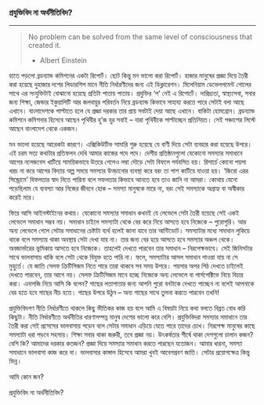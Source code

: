 ### প্রযুক্তিবিদ না অর্থনীতিবিদ?

---

> No problem can be solved from the same level of consciousness that created it.
>
> - Albert Einstein

হাতে পড়লো ব্রডব্যান্ড কমিশনের একটা রিপোর্ট। ছোট কিন্তু মন ভালো করা রিপোর্ট। হাজার মানুষের প্রজ্ঞা দিয়ে তৈরী করা হয়েছে দুহাজার দশের লিডারশিপ মানে নীতি নির্ধারণীদের জন্য এই ডিক্লারেশন। মিলেনিয়াম ডেভেলপমেন্ট গোলের সাথে এর সংযুক্তিটাই বোঝানো হয়েছে প্রতিটা পাতায় পাতায়। প্রযুক্তির ‘প’ নেই এ রিপোর্টে। দারিদ্র্যতা, স্বাস্থ্যসেবা, সবার জন্য শিক্ষা, জেন্ডার ইকুয়ালিটি আর জলবায়ুর পরিবর্তন নিয়ে ব্রডব্যান্ড কিভাবে সাহায্য করতে পারে সেটাই বলা আছে এখানে। বাংলাদেশকে পাল্টাতে হলে যে প্রজ্ঞা দরকার তার প্রায় সবটাই দেয়া আছে এখানে। বাকিটা হোমগ্রোন। ব্রডব্যান্ড কমিশনে কমিশনার হিসেবে আছেন পৃথিবীর হু’জ হুর সবাই – যারা পৃথিবীকে পাল্টাচ্ছেন প্রতিনিয়ত। সেই পঞ্চাশের লিস্টে আছেন বাংলাদেশ থেকে একজন।

মন ভালো হয়েছে আরেকটা কারণে। এক্সিকিউটিভ সামারি শুরু হয়েছে যে বাণী দিয়ে সেটা ব্যবহার করা হয়েছে উপরে। এই চরম সত্য কথাটার প্রতিফলন দেখি আমার কাজের পদে পদে। দেশীয় প্রতিষ্ঠানগুলো যেকোনো সমস্যার সমাধানে আগের নলেজবেস খাটিয়ে সাময়িকভাবে উতরে গেলেও লম্বা দৌড়ে সেটা বিফলে পর্যবসিত হয়। রিসার্চে কোনো পয়সা খরচ না করে আগের বিদ্যায় অল্প সময়ে সমস্যার উত্ড়ানোর ব্যবস্থা করে বরং তা পাশ কাটিয়ে যাওয়া হয়। ‘জিরো এরর সিন্ড্রোমে’ বিফলতার স্বাদ নিতে পারিনা বলে সফলতার কিভাবে আনতে হবে তাও জানি না আমরা। কোথায় যেনো পড়েছিলাম যে ব্যবস্যা আর নিজের জীবনে হোক – সমস্যা মানুষকে মারে না, বরং সেই সমস্যাকে অগ্রাহ্য বা অস্বীকার করেই মরে।

ফিরে আসি আইনস্টাইনের কথায়। যেকোনো সমস্যার সমাধান কখনই যে লেভেলে সেটা তৈরী হয়েছে সেই একই লেভেলে সমাধান সম্ভব নয়। সমাধান চাইলে সমস্যাটা থেকে বের করে নিয়ে আসতে হবে নিজেকে – পুরোপুরি। আর অন্য লেভেলে গেলে সেটার সমাধানের চেষ্টাটা ব্যর্থ হলেই জানা যাবে তার আন্টিডোট। সমস্যাটার মধ্যে সমাধান লুকিয়ে থাকে বলে সমস্যায় থাকা অবস্থায় সেটা দেখা যায় না। তার জন্য বের হয়ে আসতে হবে সমস্যার অঞ্চল থেকে। অবজার্ভারের ভুমিকায় আসতে হবে নিজেকে। তাহলেই দেখতে পারবেন তার সমাধান – নিরপেক্ষভাবে। সেই জিনিসটার সাথে ভালবাসায় থাকি বলে সেটা থেকে বিযুক্ত হতে পারি না। ফলে, সমস্যাটার আসল সমাধান পাওয়া যায় না সে মুহুর্তে। যে জাতি সেলফ ক্রিটিসিজম নিতে পারে তারা থাকবে সব সময় উপরে। পয়সার অপর পিঠ দেখতে চাইলেই দেখতে পারবেন, তার আগে নয়। সেলফ ক্রিটিসিজম মানে হচ্ছে নিজেকে অন্য লেভেলে বা পার্সপেক্টিভে নিয়ে বিচার করা। এনালজি নিয়ে আসি কি বলেন? গাছের লতাপাতার জন্য আপনি পুরো বনটাকে দেখতে পাচ্ছেন না বলেই আপনাকে বের হতে হবে গাছের নীচ হতে। গাছের উপরে উঠুন – অন্য গাছের সাথে তুলনা করতে পারবেন তখনি!

প্রযুক্তিবিদগণ নীতি নির্ধারণীতে থাকলে কিছু ভীতিকর কাজ হয় বলে আমি এ বিষয়টা নিয়ে কথা বলতে বিব্রত বোধ করি কিছুটা। নীতি নির্ধারণীতে অর্থনীতির ধারণাসম্পন্ন মানুষ দেশের ভালো করে বেশি। প্রযুক্তিবিদরা সমস্যার সমাধানে তার তৈরী করা সেই প্রসেসের ভালবাসায় পড়েন বলে সেটার সমাধান এড়িয়ে যেতে পারে তাদের চোখ। নিরপেক্ষ মানুষের কাছে সমস্যাটা ধরা পড়বে সহসায়। শিক্ষা সবার থাকা জরুরী, তবে প্রজ্ঞা নয়। উৎকর্ষতার শীর্ষে থাকা দেশগুলো চালান কজন? বেশি কি? আমাদের দরকার কতজন? প্রজ্ঞা দিয়ে সমস্যার সমাধান করতে পারছেন যতোজন। আমার ধারনা, সমস্যা সমাধানে ভালবাসা কাজ করে না। ভালবাসার কাঙ্গাল হিসেবে আমরা খুবই আবেগপ্রবণ জাতি। সেটার প্রয়োগক্ষেত্র কিন্তু ভিন্ন।

আমি কোন জন?

প্রযুক্তিবিদ না অর্থনীতিবিদ?

